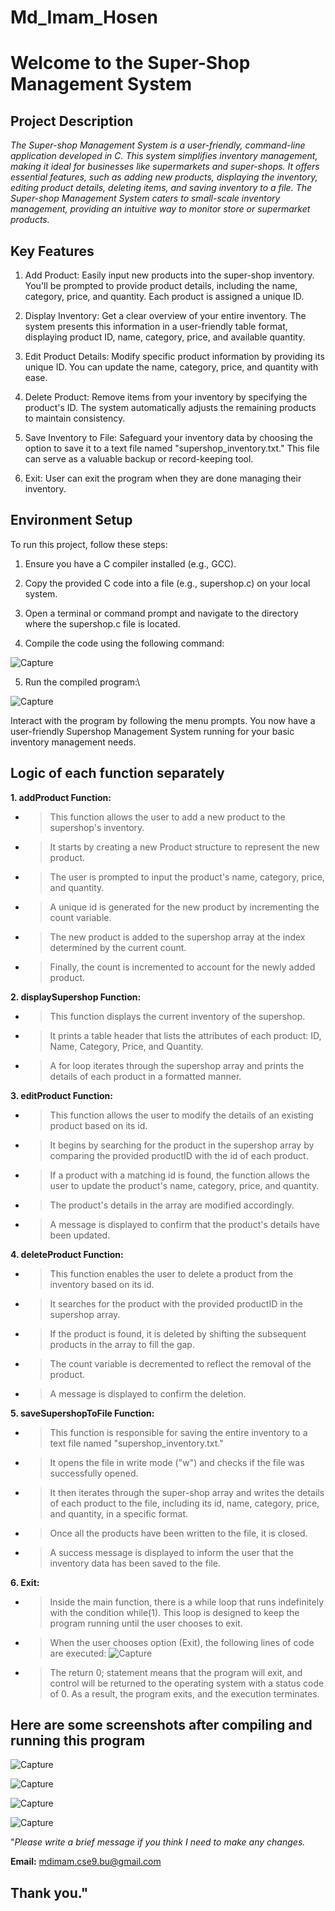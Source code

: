 ﻿#  **Md_Imam_Hosen**

#   ********Welcome to the Super-Shop Management System******** 


## ****Project Description****

_The Super-shop Management System is a user-friendly, command-line application developed in C. This system simplifies inventory management, making it ideal for businesses like supermarkets and super-shops. It offers essential features, such as adding new products, displaying the inventory, editing product details, deleting items, and saving inventory to a file. The Super-shop Management System caters to small-scale inventory management, providing an intuitive way to monitor store or supermarket products._

## ****Key Features****

  1. Add Product: Easily input new products into the super-shop inventory. You'll be prompted to provide product details, including the name, category, price, and quantity. Each product is assigned a unique ID.

  2. Display Inventory: Get a clear overview of your entire inventory. The system presents this information in a user-friendly table format, displaying product ID, name, category, price, and available quantity.

  3. Edit Product Details: Modify specific product information by providing its unique ID. You can update the name, category, price, and quantity with ease.

  4. Delete Product: Remove items from your inventory by specifying the product's ID. The system automatically adjusts the remaining products to maintain consistency.

  5. Save Inventory to File: Safeguard your inventory data by choosing the option to save it to a text file named "supershop_inventory.txt." This file can serve as a valuable backup or record-keeping tool.

  6. Exit: User can exit the program when they are done managing their inventory.

## ********Environment Setup********

To run this project, follow these steps:

 1. Ensure you have a C compiler installed (e.g., GCC).

 2. Copy the provided C code into a file (e.g., supershop.c) on your local system.

 3. Open a terminal or command prompt and navigate to the directory where the supershop.c file is located.

 4. Compile the code using the following command:

![Capture](https://github.com/mdimamhosen/supershop_management_system/assets/119607102/fb0438b2-2b9c-4d72-8538-dbf05959f74f)

 5. Run the compiled program:\

![Capture](https://github.com/mdimamhosen/supershop_management_system/assets/119607102/fac472ef-01fe-400e-8041-fc313181b729)

Interact with the program by following the menu prompts. You now have a user-friendly Supershop Management System running for your basic inventory management needs.

## ****Logic of each function separately****

**1. addProduct Function:**
    
*   > This function allows the user to add a new product to the supershop's inventory.
*   > It starts by creating a new Product structure to represent the new product.
*   > The user is prompted to input the product's name, category, price, and quantity.
*   > A unique id is generated for the new product by incrementing the count variable.
*   > The new product is added to the supershop array at the index determined by the current count.
*   > Finally, the count is incremented to account for the newly added product.

**2. displaySupershop Function:**
  
*   > This function displays the current inventory of the supershop.
*   > It prints a table header that lists the attributes of each product: ID, Name, Category, Price, and Quantity.
*   > A for loop iterates through the supershop array and prints the details of each product in a formatted manner.

**3. editProduct Function:**

*   > This function allows the user to modify the details of an existing product based on its id.
*   > It begins by searching for the product in the supershop array by comparing the provided productID with the id of each product.
*   > If a product with a matching id is found, the function allows the user to update the product's name, category, price, and quantity.
*   > The product's details in the array are modified accordingly.
*   > A message is displayed to confirm that the product's details have been updated.

**4. deleteProduct Function:**
  
*   > This function enables the user to delete a product from the inventory based on its id.
*   > It searches for the product with the provided productID in the supershop array.
*   > If the product is found, it is deleted by shifting the subsequent products in the array to fill the gap.
*   > The count variable is decremented to reflect the removal of the product.
*   > A message is displayed to confirm the deletion.

**5. saveSupershopToFile Function:**
  
*   > This function is responsible for saving the entire inventory to a text file named "supershop_inventory.txt."
*   > It opens the file in write mode ("w") and checks if the file was successfully opened.
*   > It then iterates through the super-shop array and writes the details of each product to the file, including its id, name, category, price, and quantity, in a specific format.
*   > Once all the products have been written to the file, it is closed.
*   > A success message is displayed to inform the user that the inventory data has been saved to the file.

**6. Exit:**

*   > Inside the main function, there is a while loop that runs indefinitely with the condition while(1). This loop is designed to keep the program running until the user chooses to exit.
*   > When the user chooses option (Exit), the following lines of code are executed:
![Capture](https://github.com/mdimamhosen/supershop_management_system/assets/119607102/c59e0175-57de-4b91-8180-4f5fedac4fef)

*   > The return 0; statement means that the program will exit, and control will be returned to the operating system with a status code of 0. As a result, the program exits, and the execution terminates.

##  **Here are some screenshots after compiling and running this program**

![Capture](https://github.com/mdimamhosen/Supershop_Management_System_By_Md_Imam_Hosen/assets/119607102/a6dfd8b4-1df7-4fab-8f8b-4fbed2674ed6)

![Capture](https://github.com/mdimamhosen/Supershop_Management_System_By_Md_Imam_Hosen/assets/119607102/02543d54-579b-4d0e-8363-27c9454bea8b)

![Capture](https://github.com/mdimamhosen/Supershop_Management_System_By_Md_Imam_Hosen/assets/119607102/d01f5ab8-23fb-4c51-a4de-f26556ab2b35)

![Capture](https://github.com/mdimamhosen/Supershop_Management_System_By_Md_Imam_Hosen/assets/119607102/2a7f8c1d-df6a-4163-ae2c-0be7207df90d)


"_Please write a brief message if you think I need to make any changes._

**Email:** [mdimam.cse9.bu@gmail.com](mailto:mdimam.cse9.bu@gmail.com)

## **Thank you**."
